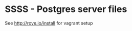 SSSS - Postgres server files
============================

See http://rove.io/install for vagrant setup

